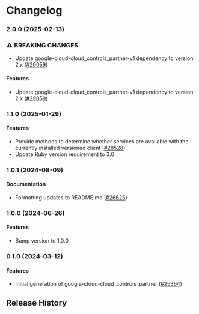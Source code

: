 # Changelog

### 2.0.0 (2025-02-13)

### ⚠ BREAKING CHANGES

* Update google-cloud-cloud_controls_partner-v1 dependency to version 2.x ([#29059](https://github.com/googleapis/google-cloud-ruby/issues/29059))

#### Features

* Update google-cloud-cloud_controls_partner-v1 dependency to version 2.x ([#29059](https://github.com/googleapis/google-cloud-ruby/issues/29059)) 

### 1.1.0 (2025-01-29)

#### Features

* Provide methods to determine whether services are available with the currently installed versioned client ([#28528](https://github.com/googleapis/google-cloud-ruby/issues/28528)) 
* Update Ruby version requirement to 3.0 

### 1.0.1 (2024-08-09)

#### Documentation

* Formatting updates to README.md ([#26625](https://github.com/googleapis/google-cloud-ruby/issues/26625)) 

### 1.0.0 (2024-06-26)

#### Features

* Bump version to 1.0.0 

### 0.1.0 (2024-03-12)

#### Features

* Initial generation of google-cloud-cloud_controls_partner ([#25364](https://github.com/googleapis/google-cloud-ruby/issues/25364)) 

## Release History

